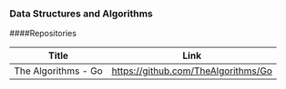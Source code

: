 ### Data Structures and Algorithms

####Repositories

 Title               | Link
 ------------------- | -----------------------------------
 The Algorithms - Go | https://github.com/TheAlgorithms/Go
